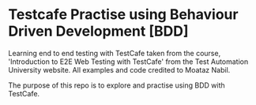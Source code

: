 # Testcafe Practise using Behaviour Driven Development [BDD] 

Learning end to end testing with TestCafe taken from the course, 'Introduction to E2E Web Testing with TestCafe' from the Test Automation University website. All examples and code credited to Moataz Nabil.

The purpose of this repo is to explore and practise using BDD with TestCafe. 